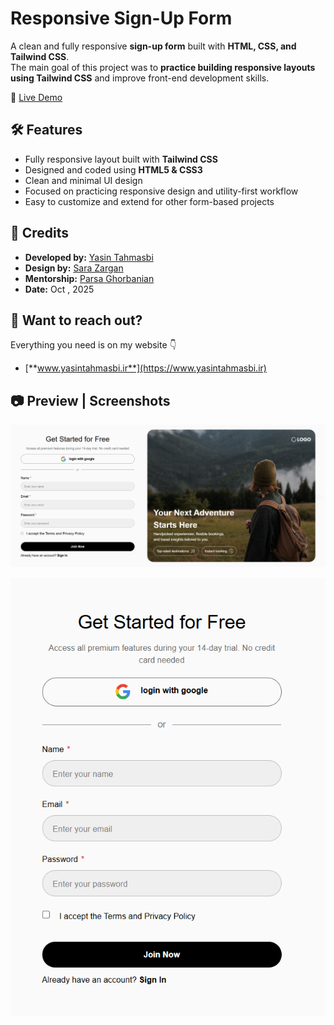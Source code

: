 # Responsive Sign-Up Form
A clean and fully responsive **sign-up form** built with **HTML, CSS, and Tailwind CSS**.  
The main goal of this project was to **practice building responsive layouts using Tailwind CSS** and improve front-end development skills.


🔗 [Live Demo](https://yasin-tahmasbi.github.io/Responsive-Sign-Up-Form/)

## 🛠️ Features

- Fully responsive layout built with **Tailwind CSS**
- Designed and coded using **HTML5 & CSS3**
- Clean and minimal UI design
- Focused on practicing responsive design and utility-first workflow
- Easy to customize and extend for other form-based projects


## 👤 Credits

- **Developed by:** [Yasin Tahmasbi](https://yasintahmasbi.ir/)
- **Design by:** [Sara Zargan](https://www.linkedin.com/in/sara-zargan-80b7b02b6/)
- **Mentorship:** [Parsa Ghorbanian](https://www.instagram.com/parsa_ghorbanian_web/#)
- **Date:** Oct , 2025


## **🔗 Want to reach out?**

Everything you need is on my website 👇

-  [**www.yasintahmasbi.ir**](https://www.yasintahmasbi.ir)


## 📷 Preview | Screenshots

![Homepage Screenshot](src/img/sc1.png)


![Homepage Screenshot](src/img/sc2.png)
